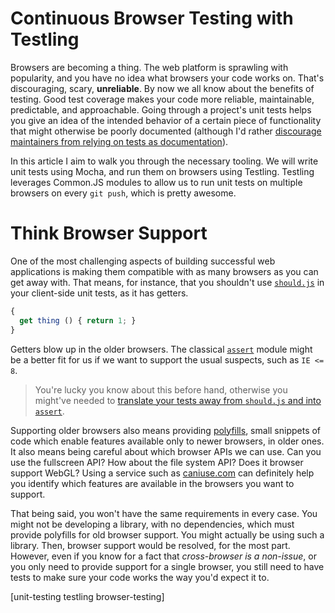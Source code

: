 # Continuous Browser Testing with Testling

Browsers are becoming a thing. The web platform is sprawling with popularity, and you have no idea what browsers your code works on. That's discouraging, scary, **unreliable**. By now we all know about the benefits of testing. Good test coverage makes your code more reliable, maintainable, predictable, and approachable. Going through a project's unit tests helps you give an idea of the intended behavior of a certain piece of functionality that might otherwise be poorly documented (although I'd rather [discourage maintainers from relying on tests as documentation][1]).

In this article I aim to walk you through the necessary tooling. We will write unit tests using Mocha, and run them on browsers using Testling. Testling leverages Common.JS modules to allow us to run unit tests on multiple browsers on every `git push`, which is pretty awesome.

# Think Browser Support

One of the most challenging aspects of building successful web applications is making them compatible with as many browsers as you can get away with. That means, for instance, that you shouldn't use [`should.js`][2] in your client-side unit tests, as it has getters.

```js
{
  get thing () { return 1; }
}
```

Getters blow up in the older browsers. The classical [`assert`][3] module might be a better fit for us if we want to support the usual suspects, such as `IE <= 8`.

> You're lucky you know about this before hand, otherwise you might've needed to [translate your tests away from `should.js` and into `assert`][4].

Supporting older browsers also means providing [polyfills][5], small snippets of code which enable features available only to newer browsers, in older ones. It also means being careful about which browser APIs we can use. Can you use the fullscreen API? How about the file system API? Does it browser support WebGL? Using a service such as [caniuse.com][6] can definitely help you identify which features are available in the browsers you want to support.

That being said, you won't have the same requirements in every case. You might not be developing a library, with no dependencies, which must provide polyfills for old browser support. You might actually be using such a library. Then, browser support would be resolved, for the most part. However, even if you know for a fact that _cross-browser is a non-issue_, or you only need to provide support for a single browser, you still need to have tests to make sure your code works the way you'd expect it to.




  [1]: /2014/01/20/how-to-design-great-programs "How to Design Great Programs"
  [2]: https://github.com/visionmedia/should.js "visionmedia/should.js on GitHub"
  [3]: https://github.com/defunctzombie/commonjs-assert "defunctzombie/commonjs-assert on GitHub"
  [4]: https://github.com/bevacqua/contra/commit/1ca62b377595540eeb73fdd08a7c9edcb8ded377#diff-a11d42d80e96bd0a929b68d115fc7759 "'should -> assert, better browser compat' commit on bevacqua/contra"
  [5]: http://www.2ality.com/2011/12/shim-vs-polyfill.html "What is the difference between a shim and a polyfill?"
  [6]: http://caniuse.com

[unit-testing testling browser-testing]
